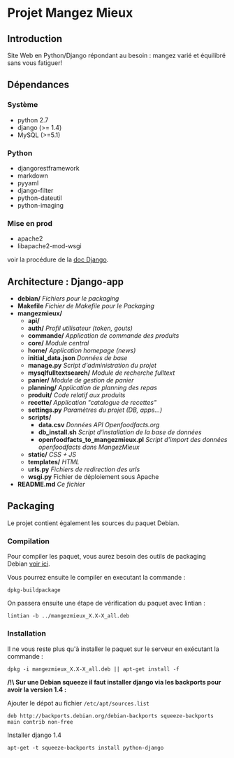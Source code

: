# Projet Mangez Mieux

## Introduction

Site Web en Python/Django répondant au besoin : mangez varié et équilibré sans vous fatiguer!


## Dépendances 

### Système

* python 2.7
* django (>= 1.4)
* MySQL (>=5.1)

### Python

* djangorestframework
* markdown
* pyyaml 
* django-filter
* python-dateutil
* python-imaging

### Mise en prod

* apache2
* libapache2-mod-wsgi

voir la procédure de la [doc Django](https://docs.djangoproject.com/en/1.2/howto/deployment/modwsgi/).

## Architecture : Django-app

* **debian/** _Fichiers pour le packaging_
* **Makefile** _Fichier de Makefile pour le Packaging_
* **mangezmieux/**
    * **api/**
    * **auth/** _Profil utilisateur (token, gouts)_
    * **commande/** _Application de commande des produits_
    * **core/** _Module central_
    * **home/** _Application homepage (news)_
    * **initial\_data.json**  _Données de base_
    * **manage.py** _Script d'administration du projet_
    * **mysqlfulltextsearch/** _Module de recherche fulltext_
    * **panier/** _Module de gestion de panier_
    * **planning/** _Application de planning des repas_
    * **produit/** _Code relatif aux produits_
    * **recette/** _Application "catalogue de recettes"_
    * **settings.py** _Paramètres du projet (DB, apps...)_
    * **scripts/**
      * **data.csv** _Données API Openfoodfacts.org_
      * **db\_install.sh** _Script d'installation de la base de données_
      * **openfoodfacts\_to\_mangezmieux.pl** _Script d'import des données openfoodfacts dans MangezMieux_
    * **static/** _CSS + JS_
    * **templates/** _HTML_
    * **urls.py** _Fichiers de redirection des urls_
    * **wsgi.py** Fichier de déploiement sous Apache
* **README.md** _Ce fichier_


## Packaging

Le projet contient également les sources du paquet Debian.


### Compilation

Pour compiler les paquet, vous aurez besoin des outils de packaging Debian [voir ici](http://www.debian.org/doc/manuals/maint-guide/start.en.html).

Vous pourrez ensuite le compiler en executant la commande :

    dpkg-buildpackage

On passera ensuite une étape de vérification du paquet avec lintian : 

    lintian -b ../mangezmieux_X.X-X_all.deb

### Installation

Il ne vous reste plus qu'à installer le paquet sur le serveur en exécutant la commande : 

    dpkg -i mangezmieux_X.X-X_all.deb || apt-get install -f

**/!\ Sur une Debian squeeze il faut installer django via les backports pour avoir la version 1.4 :**

Ajouter le dépot au fichier `/etc/apt/sources.list`

    deb http://backports.debian.org/debian-backports squeeze-backports main contrib non-free

Installer django 1.4

    apt-get -t squeeze-backports install python-django


